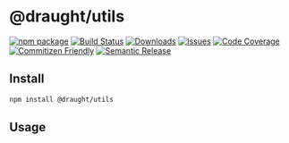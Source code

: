 # @draught/utils

[![npm package][npm-img]][npm-url]
[![Build Status][build-img]][build-url]
[![Downloads][downloads-img]][downloads-url]
[![Issues][issues-img]][issues-url]
[![Code Coverage][codecov-img]][codecov-url]
[![Commitizen Friendly][commitizen-img]][commitizen-url]
[![Semantic Release][semantic-release-img]][semantic-release-url]

## Install

```bash
npm install @draught/utils
```

## Usage

```ts

```

[build-img]: https://github.com/davewasmer/draught-utils/actions/workflows/release.yml/badge.svg
[build-url]: https://github.com/davewasmer/draught-utils/actions/workflows/release.yml
[downloads-img]: https://img.shields.io/npm/dt/@draught-utils
[downloads-url]: https://www.npmtrends.com/@draught-utils
[npm-img]: https://img.shields.io/npm/v/@draught-utils
[npm-url]: https://www.npmjs.com/package/@draught-utils
[issues-img]: https://img.shields.io/github/issues/davewasmer/draught-utils
[issues-url]: https://github.com/davewasmer/draught-utils/issues
[codecov-img]: https://codecov.io/gh/davewasmer/draught-utils/branch/main/graph/badge.svg
[codecov-url]: https://codecov.io/gh/davewasmer/draught-utils
[semantic-release-img]: https://img.shields.io/badge/%20%20%F0%9F%93%A6%F0%9F%9A%80-semantic--release-e10079.svg
[semantic-release-url]: https://github.com/semantic-release/semantic-release
[commitizen-img]: https://img.shields.io/badge/commitizen-friendly-brightgreen.svg
[commitizen-url]: http://commitizen.github.io/cz-cli/
